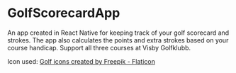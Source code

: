 # GolfScorecardApp
 An app created in React Native for keeping track of your golf scorecard and strokes. The app also calculates the points and extra strokes based on your course handicap. Support all three courses at Visby Golfklubb.


Icon used: <a href="https://www.flaticon.com/free-icons/golf" title="golf icons">Golf icons created by Freepik - Flaticon</a>
